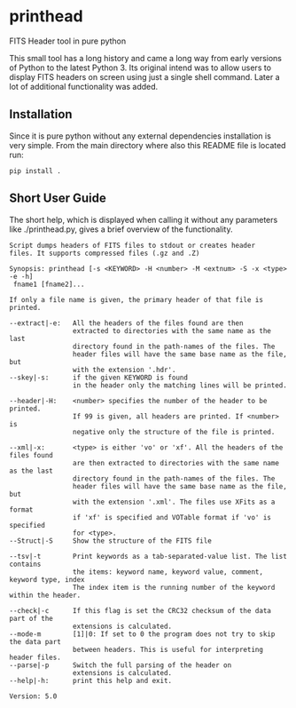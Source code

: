 # printhead

FITS Header tool in pure python

This small tool has a long history and came a long way from early versions of Python to the latest Python 3. Its original intend was to
allow users to display FITS headers on screen using just a single shell command. Later a lot of additional functionality was added.

## Installation

Since it is pure python without any external dependencies installation is very simple.
From the main directory where also this README file is located run:
```
pip install .
```

## Short User Guide

The short help, which is displayed when calling it without any parameters like ./printhead.py, gives a brief overview of the functionality.
```
Script dumps headers of FITS files to stdout or creates header
files. It supports compressed files (.gz and .Z)

Synopsis: printhead [-s <KEYWORD> -H <number> -M <extnum> -S -x <type> -e -h]
 fname1 [fname2]...

If only a file name is given, the primary header of that file is printed.

--extract|-e:   All the headers of the files found are then
                extracted to directories with the same name as the last
                directory found in the path-names of the files. The
                header files will have the same base name as the file, but
                with the extension '.hdr'.
--skey|-s:      if the given KEYWORD is found
                in the header only the matching lines will be printed.

--header|-H:    <number> specifies the number of the header to be printed.
                If 99 is given, all headers are printed. If <number> is
                negative only the structure of the file is printed.

--xml|-x:       <type> is either 'vo' or 'xf'. All the headers of the files found
                are then extracted to directories with the same name as the last
                directory found in the path-names of the files. The
                header files will have the same base name as the file, but
                with the extension '.xml'. The files use XFits as a format
                if 'xf' is specified and VOTable format if 'vo' is specified
                for <type>.
--Struct|-S     Show the structure of the FITS file

--tsv|-t        Print keywords as a tab-separated-value list. The list contains
                the items: keyword name, keyword value, comment, keyword type, index
                The index item is the running number of the keyword within the header.

--check|-c      If this flag is set the CRC32 checksum of the data part of the
                extensions is calculated.
--mode-m        [1]|0: If set to 0 the program does not try to skip the data part
                between headers. This is useful for interpreting header files.
--parse|-p      Switch the full parsing of the header on
                extensions is calculated.
--help|-h:      print this help and exit.

Version: 5.0
```
